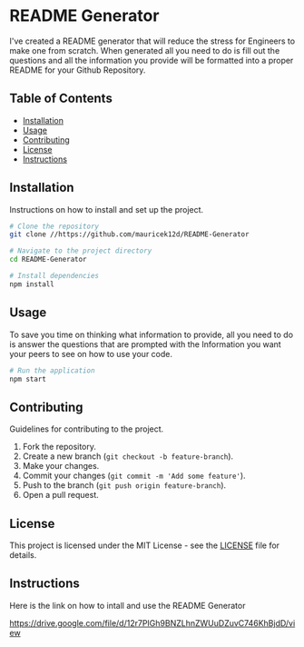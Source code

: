 # README Generator

I've created a README generator that will reduce the stress for Engineers to make one from scratch. When generated all you need to do is fill out the questions and all the information you provide will be formatted into a proper README for your Github Repository.  

## Table of Contents

- [Installation](#installation)
- [Usage](#usage)
- [Contributing](#contributing)
- [License](#license)
- [Instructions](#Instructions)

## Installation

Instructions on how to install and set up the project.

```bash
# Clone the repository
git clone //https://github.com/mauricek12d/README-Generator

# Navigate to the project directory
cd README-Generator

# Install dependencies
npm install
```

## Usage

To save you time on thinking what information to provide, all you need to do is answer the questions that are prompted with the Information you want your peers to see on how to use your code. 

```bash
# Run the application
npm start
```

## Contributing

Guidelines for contributing to the project.

1. Fork the repository.
2. Create a new branch (`git checkout -b feature-branch`).
3. Make your changes.
4. Commit your changes (`git commit -m 'Add some feature'`).
5. Push to the branch (`git push origin feature-branch`).
6. Open a pull request.

## License

This project is licensed under the MIT License - see the [LICENSE](LICENSE) file for details.

## Instructions

Here is the link on how to intall and use the README Generator

https://drive.google.com/file/d/12r7PIGh9BNZLhnZWUuDZuvC746KhBjdD/view
